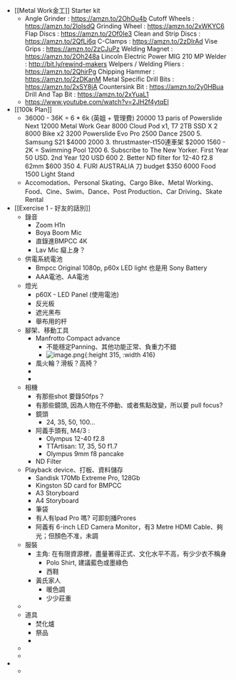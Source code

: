 - [[Metal Work金工]] Starter kit
	- Angle Grinder : https://amzn.to/2OhOu4b
	  Cutoff Wheels : https://amzn.to/2IolsdQ
	  Grinding Wheel : https://amzn.to/2xWKYC6
	  Flap Discs : https://amzn.to/2Of0Ie3
	  Clean and Strip Discs : https://amzn.to/2QfLi6q
	  C-Clamps : https://amzn.to/2zDlrAd
	  Vise Grips : https://amzn.to/2zCJuPz
	  Welding Magnet : https://amzn.to/2Oh248a
	  Lincoln Electric Power MIG 210 MP Welder : http://bit.ly/rewind-makers
	  Welpers / Welding Pliers : https://amzn.to/2QhirPg
	  Chipping Hammer : https://amzn.to/2zDKanM
	  Metal Specific Drill Bits : https://amzn.to/2xSY8jA
	  Countersink Bit : https://amzn.to/2y0HBua
	  Drill And Tap Bit : https://amzn.to/2xYuaL1
	- https://www.youtube.com/watch?v=2JH2f4ytqEI
- [[100k Plan]]
	- 36000	- 36K = 6 * 6k (英姐 + 管理費)
	  20000	13 paris of Powerslide Next
	  12000	Metal Work Gear
	  8000	Cloud Pod x1, T7 2TB SSD X 2
	  8000	Bike x2
	  3200	Powerslide Evo Pro
	  2500	Dance
	  2500	5. Samsung S21 $4000
	  2000	3. thrustmaster-t150連車架 $2000
	  1560	- 2K = Swimming Pool
	  1200	6. Subscribe to The New Yorker. First Year 50 USD. 2nd Year 120 USD
	  600	2. Better ND filter for 12-40 f2.8 62mm $600
	  350	4. FURI AUSTRALIA 刀 budget $350
	  6000	Food
	  1500	Light Stand
	- Accomodation、Personal Skating、Cargo Bike、Metal Working、Food、Cine、Swim、Dance、Post Production、Car Driving、Skate Rental
- [[Exercise 1 - 好友的話別]]
	- 錄音
		- Zoom H1n
		- Boya Boom Mic
		- 直錄進BMPCC 4K
		- Lav  Mic 癡上身？
	- 供電系統電池
		- Bmpcc Original 1080p,  p60x LED light 也是用 Sony Battery
		- AAA電池、AA電池
	- 燈光
		- p60X - LED Panel  (使用電池)
		- 反光板
		- 遮光黑布
		- 舉布用的杆
	- 腳架、移動工具
		- Manfrotto Compact advance
			- 不能穩定Panning、其他功能正常、負重力不錯
			- ![image.png](../assets/image_1655886718445_0.png){:height 315, :width 416}
		- 風火輪？滑板？高椅？
		-
		-
	- 相機
		- 有那些shot 要錄50fps？
		- 有那些鏡頭, 因為人物在不停動、或者焦點改變，所以要 pull focus?
		- 鏡頭
			- 24, 35, 50, 100...
		- 阿義手頭有, M4/3 :
			- Olympus 12-40 f2.8
			- TTArtisan:   17, 35, 50 f1.7
			- Olympus 9mm f8 pancake
		- ND Filter
	- Playback device、打板、資料儲存
		- Sandisk 170Mb Extreme Pro, 128Gb
		- Kingston SD card for BMPCC
		- A3 Storyboard
		- A4 Storyboard
		- 筆袋
		- 有人有Ipad Pro 嗎? 可即刻播Prores
		- 阿義有 6-inch LED Camera Monitor，有3 Metre HDMI Cable、夠光；但顏色不准，未調
	- 服裝
		- 主角: 在有限資源裡，盡量著得正式、文化水平不高，有少少衣不稱身
			- Polo Shirt,  建議藍色或墨綠色
			- 西鞋
		- 黃氏家人
			- 暖色調
			- 少少莊重
	-
	- 道具
		- 焚化爐
		- 祭品
		-
	-
	-
-
	-